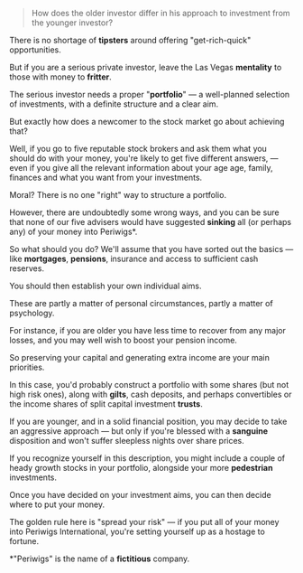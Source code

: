 > How does the older investor differ in his approach to investment from the younger investor?

 

There is no shortage of **tipsters** around offering "get-rich-quick" opportunities. 

But if you are a serious private investor, leave the Las Vegas **mentality** to those with money to **fritter**.

The serious investor needs a proper "**portfolio**" — a well-planned selection of investments, with a definite structure and a clear aim. 

But exactly how does a newcomer to the stock market go about achieving that?



Well, if you go to five reputable stock brokers and ask them what you should do with your money, you're likely to get five different answers, — even if you give all the relevant information about your age age, family, finances and what you want from your investments. 

Moral? There is no one "right" way to structure a portfolio.

However, there are undoubtedly some wrong ways, and you can be sure that none of our five advisers would have suggested **sinking** all (or perhaps any) of your money into Periwigs*.



So what should you do? We'll assume that you have sorted out the basics — like **mortgages**, **pensions**, insurance and access to sufficient cash reserves. 

You should then establish your own individual aims. 

These are partly a matter of personal circumstances, partly a matter of psychology.

 

For instance, if you are older you have less time to recover from any major losses, and you may well wish to boost your pension income. 

So preserving your capital and generating extra income are your main priorities. 

In this case, you'd probably construct a portfolio with some shares (but not high risk ones), along with **gilts**, cash deposits, and perhaps convertibles or the income shares of split capital investment **trusts**.



If you are younger, and in a solid financial position, you may decide to take an aggressive approach — but only if you're blessed with a **sanguine** disposition and won't suffer sleepless nights over share prices. 

If you recognize yourself in this description, you might include a couple of heady growth stocks in your portfolio, alongside your more **pedestrian** investments. 

Once you have decided on your investment aims, you can then decide where to put your money. 

The golden rule here is "spread your risk" — if you put all of your money into Periwigs International, you're setting yourself up as a hostage to fortune.

*"Periwigs" is the name of a **fictitious** company.

